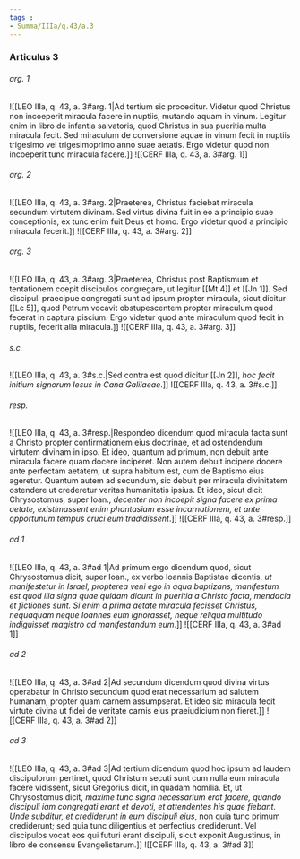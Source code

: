 ```yaml
---
tags : 
- Summa/IIIa/q.43/a.3
---
```


### Articulus 3

###### arg. 1
![[LEO IIIa, q. 43, a. 3#arg. 1|Ad tertium sic proceditur. Videtur quod Christus non incoeperit miracula facere in nuptiis, mutando aquam in vinum. Legitur enim in libro de infantia salvatoris, quod Christus in sua pueritia multa miracula fecit. Sed miraculum de conversione aquae in vinum fecit in nuptiis trigesimo vel trigesimoprimo anno suae aetatis. Ergo videtur quod non incoeperit tunc miracula facere.]]
![[CERF IIIa, q. 43, a. 3#arg. 1]]

###### arg. 2
![[LEO IIIa, q. 43, a. 3#arg. 2|Praeterea, Christus faciebat miracula secundum virtutem divinam. Sed virtus divina fuit in eo a principio suae conceptionis, ex tunc enim fuit Deus et homo. Ergo videtur quod a principio miracula fecerit.]]
![[CERF IIIa, q. 43, a. 3#arg. 2]]

###### arg. 3
![[LEO IIIa, q. 43, a. 3#arg. 3|Praeterea, Christus post Baptismum et tentationem coepit discipulos congregare, ut legitur [[Mt 4]] et [[Jn 1]]. Sed discipuli praecipue congregati sunt ad ipsum propter miracula, sicut dicitur [[Lc 5]], quod Petrum vocavit obstupescentem propter miraculum quod fecerat in captura piscium. Ergo videtur quod ante miraculum quod fecit in nuptiis, fecerit alia miracula.]]
![[CERF IIIa, q. 43, a. 3#arg. 3]]

###### s.c.
![[LEO IIIa, q. 43, a. 3#s.c.|Sed contra est quod dicitur [[Jn 2]], *hoc fecit initium signorum Iesus in Cana Galilaeae*.]]
![[CERF IIIa, q. 43, a. 3#s.c.]]

###### resp.
![[LEO IIIa, q. 43, a. 3#resp.|Respondeo dicendum quod miracula facta sunt a Christo propter confirmationem eius doctrinae, et ad ostendendum virtutem divinam in ipso. Et ideo, quantum ad primum, non debuit ante miracula facere quam docere inciperet. Non autem debuit incipere docere ante perfectam aetatem, ut supra habitum est, cum de Baptismo eius ageretur. Quantum autem ad secundum, sic debuit per miracula divinitatem ostendere ut crederetur veritas humanitatis ipsius. Et ideo, sicut dicit Chrysostomus, super Ioan., *decenter non incoepit signa facere ex prima aetate, existimassent enim phantasiam esse incarnationem, et ante opportunum tempus cruci eum tradidissent*.]]
![[CERF IIIa, q. 43, a. 3#resp.]]

###### ad 1
![[LEO IIIa, q. 43, a. 3#ad 1|Ad primum ergo dicendum quod, sicut Chrysostomus dicit, super Ioan., ex verbo Ioannis Baptistae dicentis, *ut manifestetur in Israel, propterea veni ego in aqua baptizans, manifestum est quod illa signa quae quidam dicunt in pueritia a Christo facta, mendacia et fictiones sunt. Si enim a prima aetate miracula fecisset Christus, nequaquam neque Ioannes eum ignorasset, neque reliqua multitudo indiguisset magistro ad manifestandum eum*.]]
![[CERF IIIa, q. 43, a. 3#ad 1]]

###### ad 2
![[LEO IIIa, q. 43, a. 3#ad 2|Ad secundum dicendum quod divina virtus operabatur in Christo secundum quod erat necessarium ad salutem humanam, propter quam carnem assumpserat. Et ideo sic miracula fecit virtute divina ut fidei de veritate carnis eius praeiudicium non fieret.]]
![[CERF IIIa, q. 43, a. 3#ad 2]]

###### ad 3
![[LEO IIIa, q. 43, a. 3#ad 3|Ad tertium dicendum quod hoc ipsum ad laudem discipulorum pertinet, quod Christum secuti sunt cum nulla eum miracula facere vidissent, sicut Gregorius dicit, in quadam homilia. Et, ut Chrysostomus dicit, *maxime tunc signa necessarium erat facere, quando discipuli iam congregati erant et devoti, et attendentes his quae fiebant. Unde subditur, et crediderunt in eum discipuli eius*, non quia tunc primum crediderunt; sed quia tunc diligentius et perfectius crediderunt. Vel discipulos vocat eos qui futuri erant discipuli, sicut exponit Augustinus, in libro de consensu Evangelistarum.]]
![[CERF IIIa, q. 43, a. 3#ad 3]]

